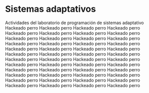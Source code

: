 # Sistemas adaptativos
Actividades del laboratorio de programación de sistemas adaptativo
Hackeado perro
Hackeado perro
Hackeado perro
Hackeado perro
Hackeado perro
Hackeado perro
Hackeado perro
Hackeado perro
Hackeado perro
Hackeado perro
Hackeado perro
Hackeado perro
Hackeado perro
Hackeado perro
Hackeado perro
Hackeado perro
Hackeado perro
Hackeado perro
Hackeado perro
Hackeado perro
Hackeado perro
Hackeado perro
Hackeado perro
Hackeado perro
Hackeado perro
Hackeado perro
Hackeado perro
Hackeado perro
Hackeado perro
Hackeado perro
Hackeado perro
Hackeado perro
Hackeado perro
Hackeado perro
Hackeado perro
Hackeado perro
Hackeado perro
Hackeado perro
Hackeado perro
Hackeado perro
Hackeado perro
Hackeado perro
Hackeado perro
Hackeado perro
Hackeado perro
Hackeado perro
Hackeado perro
Hackeado perro